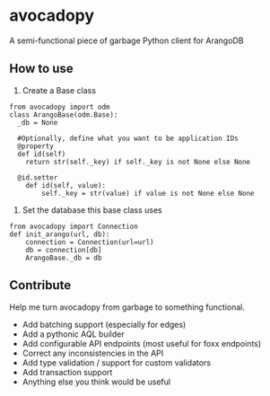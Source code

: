 # avocadopy
A semi-functional piece of garbage Python client for ArangoDB


## How to use

1. Create a Base class
  ```
  from avocadopy import odm
  class ArangoBase(odm.Base):
    _db = None
     
    #Optionally, define what you want to be application IDs
    @property
    def id(self)
      return str(self._key) if self._key is not None else None
    
    @id.setter
      def id(self, value):
          self._key = str(value) if value is not None else None
  ```
1. Set the database this base class uses

  ```
  from avocadopy import Connection
  def init_arango(url, db):
      connection = Connection(url=url)
      db = connection[db]
      ArangoBase._db = db
  ```

## Contribute
Help me turn avocadopy from garbage to something functional.
- Add batching support (especially for edges)
- Add a pythonic AQL builder 
- Add configurable API endpoints (most useful for foxx endpoints)
- Correct any inconsistencies in the API
- Add type validation / support for custom validators
- Add transaction support
- Anything else you think would be useful
